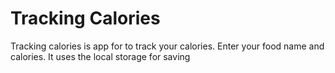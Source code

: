# Tracking Calories

Tracking calories is app for to track your calories. Enter your food name and calories. It uses the local storage for saving